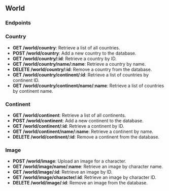 ## World

### Endpoints

### Country

- **GET /world/country**: Retrieve a list of all countries.
- **POST /world/country**: Add a new country to the database.
- **GET /world/country/:id**: Retrieve a country by ID.
- **GET /world/country/name/:name**: Retrieve a country by name.
- **DELETE /world/country/:id**: Remove a country from the database.
- **GET /world/country/continent/:id**: Retrieve a list of countries by continent ID.
- **GET /world/country/continent/name/:name**: Retrieve a list of countries by continent name.

### Continent

- **GET /world/continent**: Retrieve a list of all continents.
- **POST /world/continent**: Add a new continent to the database.
- **GET /world/continent/:id**: Retrieve a continent by ID.
- **GET /world/continent/name/:name**: Retrieve a continent by name.
- **DELETE /world/continent/:id**: Remove a continent from the database.

### Image

- **POST /world/image**: Upload an image for a character.
- **GET /world/image/name/:name**: Retrieve an image by character name.
- **GET /world/image/:id**: Retrieve an image by ID.
- **GET /world/image/character/:id**: Retrieve an image by character ID.
- **DELETE /world/image/:id**: Remove an image from the database.
